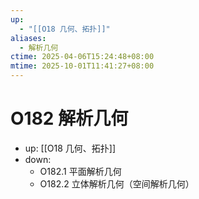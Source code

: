 ```yaml
---
up:
  - "[[O18 几何、拓扑]]"
aliases:
  - 解析几何
ctime: 2025-04-06T15:24:48+08:00
mtime: 2025-10-01T11:41:27+08:00
---
```


# O182 解析几何

- up: [[O18 几何、拓扑]]
- down:	
	- O182.1 平面解析几何
	- O182.2 立体解析几何（空间解析几何）
	
